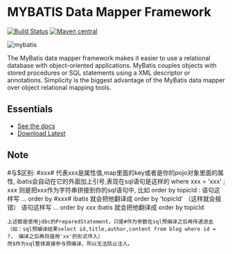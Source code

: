 MYBATIS Data Mapper Framework
=============================

[![Build Status](https://travis-ci.org/mybatis/mybatis-3.svg?branch=master)](https://travis-ci.org/mybatis/mybatis-3)
[![Maven central](https://maven-badges.herokuapp.com/maven-central/org.mybatis/mybatis/badge.svg)](https://maven-badges.herokuapp.com/maven-central/org.mybatis/mybatis)

![mybatis](http://mybatis.github.io/images/mybatis-logo.png)

The MyBatis data mapper framework makes it easier to use a relational database with object-oriented applications.
MyBatis couples objects with stored procedures or SQL statements using a XML descriptor or annotations.
Simplicity is the biggest advantage of the MyBatis data mapper over object relational mapping tools.

Essentials
----------

* [See the docs](http://mybatis.github.io/mybatis-3)
* [Download Latest](https://github.com/mybatis/mybatis-3/releases)


Note
----------
#与$区别:
    #xxx# 代表xxx是属性值,map里面的key或者是你的pojo对象里面的属性, ibatis会自动在它的外面加上引号,表现在sql语句是这样的 where xxx = 'xxx' ;
    $xxx$ 则是把xxx作为字符串拼接到你的sql语句中, 比如 order by topicId : 
        语句这样写 ... order by #xxx# ibatis 就会把他翻译成 order by 'topicId' （这样就会报错） 
        语句这样写 ... order by $xxx$ ibatis 就会把他翻译成 order by topicId
        
    上述都是使用jdbc的PreparedStatement，只是#作为参数在sql预编译之后再传递进去
    （如：sql预编译结果select id,title,author,content from blog where id = ?， 编译之后再将值用'xx'的形式传入）
    而$作为sql整体直接参与预编译，所以无法防止注入。